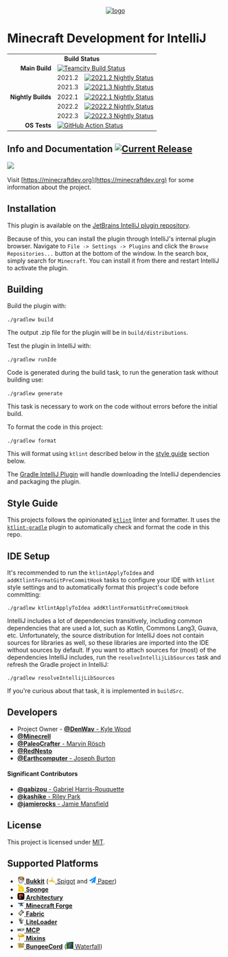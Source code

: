 <p align="center"><a href="https://minecraftdev.org/"><img src="https://minecraftdev.org/assets/icon.svg" height="120" alt="logo"/></a></p>

Minecraft Development for IntelliJ
==================================

<table>
    <tr>
        <td align="center" colspan="3"><b>Build Status</b></td>
    </tr>
    <tr>
        <td align="right"><b>Main Build</b></td>
        <td colspan="2"><a href="https://ci.denwav.dev/viewType.html?buildTypeId=MinecraftDev_Build"><img src="https://ci.denwav.dev/app/rest/builds/buildType:(id:MinecraftDev_Build)/statusIcon.svg" alt="Teamcity Build Status" /></a></td>
    </tr>
    <tr>
        <td align="right" rowspan="5"><b>Nightly Builds</b></td>
        <td align="left">2021.2</td>
        <td align="left"><a href="https://ci.denwav.dev/viewType.html?buildTypeId=MinecraftDev_Nightly_20212"><img src="https://ci.denwav.dev/app/rest/builds/buildType:(id:MinecraftDev_Nightly_20212)/statusIcon.svg" alt="2021.2 Nightly Status" /></a></td>
    </tr>
    <tr>
        <td align="left">2021.3</td>
        <td align="left"><a href="https://ci.denwav.dev/viewType.html?buildTypeId=MinecraftDev_Nightly_20213"><img src="https://ci.denwav.dev/app/rest/builds/buildType:(id:MinecraftDev_Nightly_20213)/statusIcon.svg" alt="2021.3 Nightly Status" /></a></td>
    </tr>
    <tr>
        <td align="left">2022.1</td>
        <td align="left"><a href="https://ci.denwav.dev/viewType.html?buildTypeId=MinecraftDev_Nightly_20221"><img src="https://ci.denwav.dev/app/rest/builds/buildType:(id:MinecraftDev_Nightly_20221)/statusIcon.svg" alt="2022.1 Nightly Status" /></a></td>
    </tr>
    <tr>
        <td align="left">2022.2</td>
        <td align="left"><a href="https://ci.denwav.dev/viewType.html?buildTypeId=MinecraftDev_Nightly_20222"><img src="https://ci.denwav.dev/app/rest/builds/buildType:(id:MinecraftDev_Nightly_20222)/statusIcon.svg" alt="2022.2 Nightly Status" /></a></td>
    </tr>
    <tr>
        <td align="left">2022.3</td>
        <td align="left"><a href="https://ci.denwav.dev/viewType.html?buildTypeId=MinecraftDev_Nightly_20223"><img src="https://ci.denwav.dev/app/rest/builds/buildType:(id:MinecraftDev_Nightly_20223)/statusIcon.svg" alt="2022.3 Nightly Status" /></a></td>
    </tr>
    <tr>
        <td align="right"><b>OS Tests</b></td>
        <td align="left" colspan="2">
            <a href="https://github.com/minecraft-dev/MinecraftDev/actions?query=workflow%3A%22Test%22"><img src="https://github.com/minecraft-dev/MinecraftDev/workflows/Test/badge.svg?branch=dev&event=push" alt="GitHub Action Status" /></a>
         </td>
    </tr>
</table>

Info and Documentation [![Current Release](https://img.shields.io/badge/release-1.5.21-orange.svg?style=flat-square)](https://plugins.jetbrains.com/plugin/8327)
----------------------

<a href="https://discord.gg/j6UNcfr"><img src="https://i.imgur.com/JXu9C1G.png" height="48px"></img></a>

Visit [https://minecraftdev.org](https://minecraftdev.org) for some information about the project.


Installation
------------

This plugin is available on the [JetBrains IntelliJ plugin repository](https://plugins.jetbrains.com/plugin/8327).

Because of this, you can install the plugin through IntelliJ's internal plugin browser. Navigate to
`File -> Settings -> Plugins` and click the `Browse Repositories...` button at the bottom of the window. In the search
box, simply search for `Minecraft`. You can install it from there and restart IntelliJ to activate the plugin.

Building
--------

Build the plugin with:

`./gradlew build`

The output .zip file for the plugin will be in `build/distributions`.

Test the plugin in IntelliJ with:

`./gradlew runIde`

Code is generated during the build task, to run the generation task without building use:

`./gradlew generate`

This task is necessary to work on the code without errors before the initial build.

To format the code in this project:

`./gradlew format`

This will format using `ktlint` described below in the [style guide](#style-guide) section below.

The [Gradle IntelliJ Plugin](https://github.com/JetBrains/gradle-intellij-plugin)
will handle downloading the IntelliJ dependencies and packaging the
plugin.

Style Guide
-----------

This projects follows the opinionated [`ktlint`](https://ktlint.github.io/) linter and formatter. It uses the
[`ktlint-gradle`](https://github.com/jlleitschuh/ktlint-gradle) plugin to automatically check and format the code in
this repo.

IDE Setup
---------

It's recommended to run the `ktlintApplyToIdea` and `addKtlintFormatGitPreCommitHook` tasks to configure your
IDE with `ktlint` style settings and to automatically format this project's code before committing:

```
./gradlew ktlintApplyToIdea addKtlintFormatGitPreCommitHook
```

IntelliJ includes a lot of dependencies transitively, including common dependencies that are used a lot, such as Kotlin,
Commons Lang3, Guava, etc. Unfortunately, the source distribution for IntelliJ does not contain sources for libraries as
well, so these libraries are imported into the IDE without sources by default. If you want to attach sources for (most)
of the dependencies IntelliJ includes, run the `resolveIntellijLibSources` task and refresh the Gradle project in
IntelliJ:

```
./gradlew resolveIntellijLibSources
```

If you're curious about that task, it is implemented in `buildSrc`.

Developers
----------

- Project Owner - [**@DenWav** - Kyle Wood](https://github.com/DenWav)
- [**@Minecrell**](https://github.com/Minecrell)
- [**@PaleoCrafter** - Marvin Rösch](https://github.com/PaleoCrafter)
- [**@RedNesto**](https://github.com/RedNesto)
- [**@Earthcomputer** - Joseph Burton](https://github.com/Earthcomputer)

#### **Significant Contributors**

- [**@gabizou** - Gabriel Harris-Rouquette](https://github.com/gabizou)
- [**@kashike** - Riley Park](https://github.com/kashike)
- [**@jamierocks** - Jamie Mansfield](https://github.com/jamierocks)

License
-------

This project is licensed under [MIT](license.txt).

Supported Platforms
-------------------

- [![Bukkit Icon](src/main/resources/assets/icons/platform/Bukkit.png?raw=true) **Bukkit**](https://hub.spigotmc.org/stash/projects/SPIGOT/repos/bukkit/browse) ([![Spigot Icon](src/main/resources/assets/icons/platform/Spigot.png?raw=true) Spigot](https://spigotmc.org/) and [![Paper Icon](src/main/resources/assets/icons/platform/Paper.png?raw=true) Paper](https://papermc.io/))
- [![Sponge Icon](src/main/resources/assets/icons/platform/Sponge_dark.png?raw=true) **Sponge**](https://www.spongepowered.org/)
- [![Architectury Icon](src/main/resources/assets/icons/platform/Architectury.png?raw=true) **Architectury**](https://github.com/architectury/architectury-api)
- [![Forge Icon](src/main/resources/assets/icons/platform/Forge.png?raw=true) **Minecraft Forge**](https://forums.minecraftforge.net/)
- [![Fabric Icon](src/main/resources/assets/icons/platform/Fabric.png?raw=true) **Fabric**](https://fabricmc.net)
- [![LiteLoader Icon](src/main/resources/assets/icons/platform/LiteLoader.png?raw=true) **LiteLoader**](http://www.liteloader.com/)
- [![MCP Icon](src/main/resources/assets/icons/platform/MCP.png?raw=true) **MCP**](http://www.modcoderpack.com/)
- [![Mixins Icon](src/main/resources/assets/icons/platform/Mixins_dark.png?raw=true) **Mixins**](https://github.com/SpongePowered/Mixin)
- [![BungeeCord Icon](src/main/resources/assets/icons/platform/BungeeCord.png?raw=true) **BungeeCord**](https://www.spigotmc.org/wiki/bungeecord/) ([![Waterfall Icon](src/main/resources/assets/icons/platform/Waterfall.png?raw=true) Waterfall](https://github.com/PaperMC/Waterfall))
